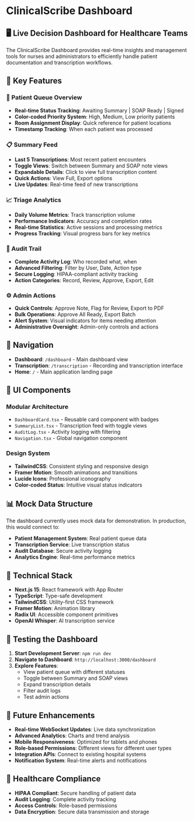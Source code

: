 # ClinicalScribe Dashboard

## 🖥️ Live Decision Dashboard for Healthcare Teams

The ClinicalScribe Dashboard provides real-time insights and management tools for nurses and administrators to efficiently handle patient documentation and transcription workflows.

## 🎯 Key Features

### 🔵 Patient Queue Overview
- **Real-time Status Tracking**: Awaiting Summary | SOAP Ready | Signed
- **Color-coded Priority System**: High, Medium, Low priority patients
- **Room Assignment Display**: Quick reference for patient locations
- **Timestamp Tracking**: When each patient was processed

### 📋 Summary Feed
- **Last 5 Transcriptions**: Most recent patient encounters
- **Toggle Views**: Switch between Summary and SOAP note views
- **Expandable Details**: Click to view full transcription content
- **Quick Actions**: View Full, Export options
- **Live Updates**: Real-time feed of new transcriptions

### 📈 Triage Analytics
- **Daily Volume Metrics**: Track transcription volume
- **Performance Indicators**: Accuracy and completion rates
- **Real-time Statistics**: Active sessions and processing metrics
- **Progress Tracking**: Visual progress bars for key metrics

### 🔐 Audit Trail
- **Complete Activity Log**: Who recorded what, when
- **Advanced Filtering**: Filter by User, Date, Action type
- **Secure Logging**: HIPAA-compliant activity tracking
- **Action Categories**: Record, Review, Approve, Export, Edit

### ⚙️ Admin Actions
- **Quick Controls**: Approve Note, Flag for Review, Export to PDF
- **Bulk Operations**: Approve All Ready, Export Batch
- **Alert System**: Visual indicators for items needing attention
- **Administrative Oversight**: Admin-only controls and actions

## 🚀 Navigation

- **Dashboard**: `/dashboard` - Main dashboard view
- **Transcription**: `/transcription` - Recording and transcription interface
- **Home**: `/` - Main application landing page

## 🎨 UI Components

### Modular Architecture
- `DashboardCard.tsx` - Reusable card component with badges
- `SummaryList.tsx` - Transcription feed with toggle views
- `AuditLog.tsx` - Activity logging with filtering
- `Navigation.tsx` - Global navigation component

### Design System
- **TailwindCSS**: Consistent styling and responsive design
- **Framer Motion**: Smooth animations and transitions
- **Lucide Icons**: Professional iconography
- **Color-coded Status**: Intuitive visual status indicators

## 📊 Mock Data Structure

The dashboard currently uses mock data for demonstration. In production, this would connect to:
- **Patient Management System**: Real patient queue data
- **Transcription Service**: Live transcription status
- **Audit Database**: Secure activity logging
- **Analytics Engine**: Real-time performance metrics

## 🔧 Technical Stack

- **Next.js 15**: React framework with App Router
- **TypeScript**: Type-safe development
- **TailwindCSS**: Utility-first CSS framework
- **Framer Motion**: Animation library
- **Radix UI**: Accessible component primitives
- **OpenAI Whisper**: AI transcription service

## 🧪 Testing the Dashboard

1. **Start Development Server**: `npm run dev`
2. **Navigate to Dashboard**: `http://localhost:3000/dashboard`
3. **Explore Features**:
   - View patient queue with different statuses
   - Toggle between Summary and SOAP views
   - Expand transcription details
   - Filter audit logs
   - Test admin actions

## 🔮 Future Enhancements

- **Real-time WebSocket Updates**: Live data synchronization
- **Advanced Analytics**: Charts and trend analysis
- **Mobile Responsiveness**: Optimized for tablets and phones
- **Role-based Permissions**: Different views for different user types
- **Integration APIs**: Connect to existing hospital systems
- **Notification System**: Real-time alerts and notifications

## 🏥 Healthcare Compliance

- **HIPAA Compliant**: Secure handling of patient data
- **Audit Logging**: Complete activity tracking
- **Access Controls**: Role-based permissions
- **Data Encryption**: Secure data transmission and storage